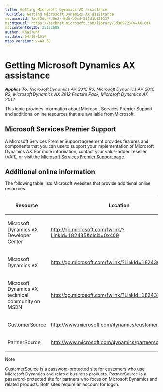 ```yaml
---
title: Getting Microsoft Dynamics AX assistance
TOCTitle: Getting Microsoft Dynamics AX assistance
ms:assetid: 7adf5dc4-d6e2-40d0-b6c9-513d1b959337
ms:mtpsurl: https://technet.microsoft.com/library/Dd309723(v=AX.60)
ms:contentKeyID: 35132688
author: Khairunj
ms.date: 04/18/2014
mtps_version: v=AX.60
---
```


# Getting Microsoft Dynamics AX assistance 


_**Applies To:** Microsoft Dynamics AX 2012 R3, Microsoft Dynamics AX 2012 R2, Microsoft Dynamics AX 2012 Feature Pack, Microsoft Dynamics AX 2012_

This topic provides information about Microsoft Services Premier Support and additional online resources that are available from Microsoft.

## Microsoft Services Premier Support

A Microsoft Services Premier Support agreement provides features and components that you can use to support your implementation of Microsoft Dynamics AX. For more information, contact your value-added reseller (VAR), or visit the [Microsoft Services Premier Support page](http://www.microsoft.com/premiersupport).

## Additional online information

The following table lists Microsoft websites that provide additional online resources.

<table>
<colgroup>
<col style="width: 50%" />
<col style="width: 50%" />
</colgroup>
<thead>
<tr class="header">
<th><p>Resource</p></th>
<th><p>Location</p></th>
</tr>
</thead>
<tbody>
<tr class="odd">
<td><p>Microsoft Dynamics AX Developer Center</p></td>
<td><p><a href="http://go.microsoft.com/fwlink/?linkid=182435%26clcid=0x409">http://go.microsoft.com/fwlink/?LinkId=182435&amp;clcid=0x409</a></p></td>
</tr>
<tr class="even">
<td><p>Microsoft Dynamics AX</p></td>
<td><p><a href="http://go.microsoft.com/fwlink/?linkid=182436">http://go.microsoft.com/fwlink/?LinkId=182436</a></p></td>
</tr>
<tr class="odd">
<td><p>Microsoft Dynamics AX technical community on MSDN</p></td>
<td><p><a href="http://go.microsoft.com/fwlink/?linkid=182437">http://go.microsoft.com/fwlink/?LinkId=182437</a></p></td>
</tr>
<tr class="even">
<td><p>CustomerSource</p></td>
<td><p><a href="http://www.microsoft.com/dynamics/customersource.mspx" class="uri">http://www.microsoft.com/dynamics/customersource.mspx</a></p></td>
</tr>
<tr class="odd">
<td><p>PartnerSource</p></td>
<td><p><a href="http://www.microsoft.com/dynamics/partnersource.mspx" class="uri">http://www.microsoft.com/dynamics/partnersource.mspx</a></p></td>
</tr>
</tbody>
</table>



> [!NOTE]
> <P>CustomerSource is a password-protected site for customers who use Microsoft Dynamics and related business products. PartnerSource is a password-protected site for partners who focus on Microsoft Dynamics and related products. Both sites require an account for logon.</P>


  


